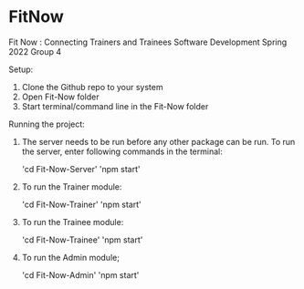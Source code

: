 # FitNow

Fit Now : Connecting Trainers and Trainees
Software Development Spring 2022
Group 4

Setup:

1. Clone the Github repo to your system
2. Open Fit-Now folder
3. Start terminal/command line in the Fit-Now folder

Running the project:

1. The server needs to be run before any other package can be run. To run the server, enter following commands in the terminal:

   'cd Fit-Now-Server'
   'npm start'

2. To run the Trainer module:

   'cd Fit-Now-Trainer'
   'npm start'

3. To run the Trainee module:

   'cd Fit-Now-Trainee'
   'npm start'

4. To run the Admin module;

   'cd Fit-Now-Admin'
   'npm start'
